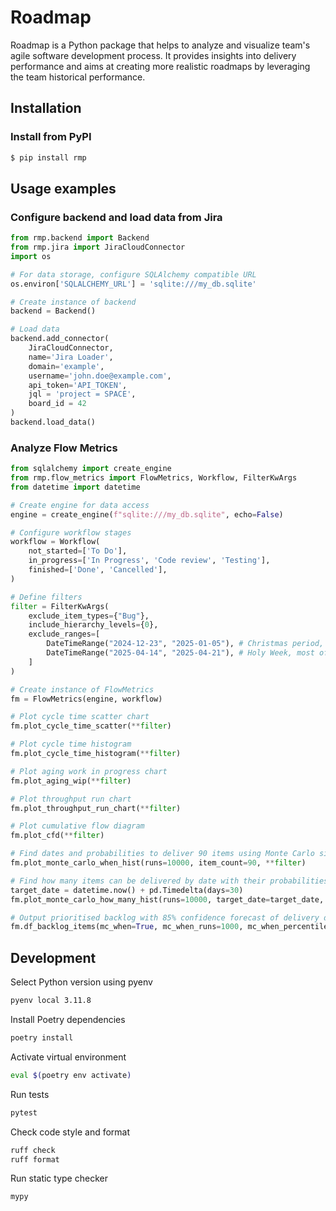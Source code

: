 # Roadmap
Roadmap is a Python package that helps to analyze and visualize team's agile software development process. It provides insights into delivery performance and aims at creating more realistic roadmaps by leveraging the team historical performance.

## Installation

### Install from PyPI
```sh
$ pip install rmp
```

## Usage examples

### Configure backend and load data from Jira
```python
from rmp.backend import Backend
from rmp.jira import JiraCloudConnector
import os

# For data storage, configure SQLAlchemy compatible URL
os.environ['SQLALCHEMY_URL'] = 'sqlite:///my_db.sqlite'

# Create instance of backend
backend = Backend()

# Load data
backend.add_connector(
    JiraCloudConnector,
    name='Jira Loader',
    domain='example',
    username='john.doe@example.com',
    api_token='API_TOKEN',
    jql = 'project = SPACE',
    board_id = 42
)
backend.load_data()
```

### Analyze Flow Metrics

```python
from sqlalchemy import create_engine
from rmp.flow_metrics import FlowMetrics, Workflow, FilterKwArgs
from datetime import datetime

# Create engine for data access
engine = create_engine(f"sqlite:///my_db.sqlite", echo=False)

# Configure workflow stages
workflow = Workflow(
    not_started=['To Do'],
    in_progress=['In Progress', 'Code review', 'Testing'],
    finished=['Done', 'Cancelled'],
)

# Define filters
filter = FilterKwArgs(
    exclude_item_types={"Bug"},
    include_hierarchy_levels={0},
    exclude_ranges=[
        DateTimeRange("2024-12-23", "2025-01-05"), # Christmas period, team offline
        DateTimeRange("2025-04-14", "2025-04-21"), # Holy Week, most of the team away
    ]
)

# Create instance of FlowMetrics
fm = FlowMetrics(engine, workflow)

# Plot cycle time scatter chart
fm.plot_cycle_time_scatter(**filter)

# Plot cycle time histogram
fm.plot_cycle_time_histogram(**filter)

# Plot aging work in progress chart
fm.plot_aging_wip(**filter)

# Plot throughput run chart
fm.plot_throughput_run_chart(**filter)

# Plot cumulative flow diagram
fm.plot_cfd(**filter)

# Find dates and probabilities to deliver 90 items using Monte Carlo simulation
fm.plot_monte_carlo_when_hist(runs=10000, item_count=90, **filter)

# Find how many items can be delivered by date with their probabilities using Monte Carlo simulation
target_date = datetime.now() + pd.Timedelta(days=30)
fm.plot_monte_carlo_how_many_hist(runs=10000, target_date=target_date, **filter)

# Output prioritised backlog with 85% confidence forecast of delivery dates  
fm.df_backlog_items(mc_when=True, mc_when_runs=1000, mc_when_percentile=85, **filter)
```

## Development

Select Python version using pyenv
```sh
pyenv local 3.11.8
```

Install Poetry dependencies
```sh
poetry install
```

Activate virtual environment
```sh
eval $(poetry env activate)
```

Run tests
```sh
pytest
```

Check code style and format
```sh
ruff check
ruff format
```

Run static type checker
```sh
mypy
```
